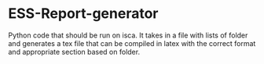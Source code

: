 # ESS-Report-generator
Python code that should be run on isca. It takes in a file with lists of folder and generates a tex file that can be compiled in latex with the correct format and appropriate section based on folder. 
